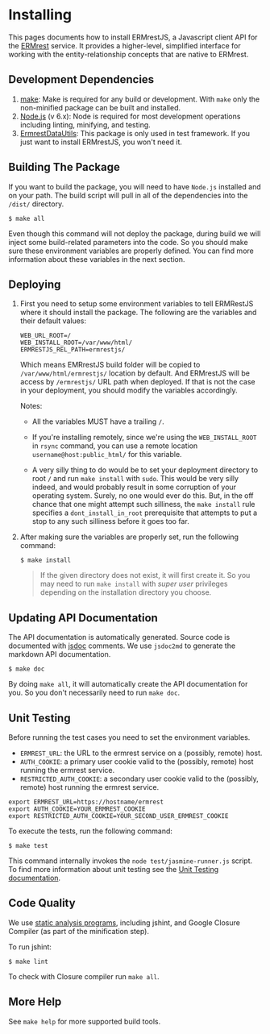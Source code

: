 # Installing

This pages documents how to install ERMrestJS, a Javascript client API for the
[ERMrest](http://github.com/informatics-isi-edu/ermrest/) service. It provides a higher-level, simplified interface for working with the entity-relationship concepts that are native to ERMrest.

## Development Dependencies

1. [make](https://en.wikipedia.org/wiki/Makefile): Make is required for any build or development. With `make` only the non-minified package can be built and installed.
2. [Node.js](https://www.nodejs.org) (v 6.x): Node is required for most development operations including linting, minifying, and testing.
3. [ErmrestDataUtils](https://github.com/informatics-isi-edu/ermrestdatautils): This package is only used in test framework. If you just want to install ERMrestJS, you won't need it.


## Building The Package

If you want to build the package, you will need to have `Node.js` installed and on your path. The build script will pull in all of the
dependencies into the `/dist/` directory.

```
$ make all
```

Even though this command will not deploy the package, during build we will inject some build-related parameters into the code. So you should make sure these environment variables are properly defined. You can find more information about these variables in the next section.


## Deploying


1. First you need to setup some environment variables to tell ERMRestJS where it should install the package. The following are the variables and their default values:

    ```
    WEB_URL_ROOT=/
    WEB_INSTALL_ROOT=/var/www/html/
    ERMRESTJS_REL_PATH=ermrestjs/
    ```
    Which means EMRrestJS build folder will be copied to `/var/www/html/ermrestjs/` location by default. And ERMrestJS will be access by `/ermrestjs/` URL path when deployed. If that is not the case in your deployment, you should modify the variables accordingly.

    Notes:
    - All the variables MUST have a trailing `/`.

    - If you're installing remotely, since we're using the `WEB_INSTALL_ROOT` in `rsync` command, you can use a remote location `username@host:public_html/` for this variable.

    - A very silly thing to do would be to set your deployment directory to root `/` and run `make install` with `sudo`. This would be very silly indeed, and would probably result in some corruption of your operating system. Surely, no one would ever do this. But, in the off chance that one might attempt such silliness, the `make install` rule specifies a `dont_install_in_root` prerequisite that attempts to put a stop to any such silliness before it goes too far.

2. After making sure the variables are properly set, run the following command:

    ```
    $ make install
    ```

    > If the given directory does not exist, it will first create it. So you may need to run `make install` with _super user_ privileges depending on the installation directory you choose.




## Updating API Documentation

The API documentation is automatically generated. Source code is documented with
[jsdoc](http://usejsdoc.org/) comments. We use `jsdoc2md` to generate the
markdown API documentation.

```
$ make doc
```

By doing `make all`, it will automatically create the API documentation for you.
So you don't necessarily need to run `make doc`.

## Unit Testing

Before running the test cases you need to set the environment variables.
- `ERMREST_URL`: the URL to the ermrest service on a (possibly, remote) host.
- `AUTH_COOKIE`: a primary user cookie valid to the (possibly, remote) host running the ermrest service.
- `RESTRICTED_AUTH_COOKIE`: a secondary user cookie valid to the (possibly, remote) host running the ermrest service.

```
export ERMREST_URL=https://hostname/ermrest
export AUTH_COOKIE=YOUR_ERMREST_COOKIE
export RESTRICTED_AUTH_COOKIE=YOUR_SECOND_USER_ERMREST_COOKIE
```

To execute the tests, run the following command:

```
$ make test
```

This command internally invokes the `node test/jasmine-runner.js` script. To find more information about unit testing see the [Unit Testing documentation](../dev-docs/unit-test.md).

## Code Quality

We use [static analysis programs](https://en.wikipedia.org/wiki/Static_program_analysis),
including jshint, and Google Closure Compiler (as part of the minification
step).

To run jshint:
```
$ make lint
```

To check with Closure compiler run `make all`.

## More Help

See `make help` for more supported build tools.
